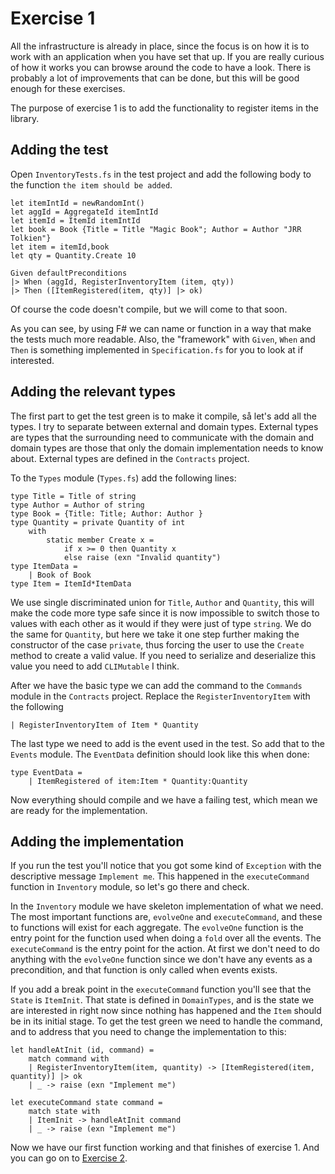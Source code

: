 # Exercise 1

All the infrastructure is already in place, since the focus is on how it is to work with an application when you have set that up. If you are really curious of how it works you can browse around the code to have a look. There is probably a lot of improvements that can be done, but this will be good enough for these exercises.

The purpose of exercise 1 is to add the functionality to register items in the library.

## Adding the test

Open `InventoryTests.fs` in the test project and add the following body to the function `the item should be added`.


```
let itemIntId = newRandomInt()
let aggId = AggregateId itemIntId
let itemId = ItemId itemIntId
let book = Book {Title = Title "Magic Book"; Author = Author "JRR Tolkien"}
let item = itemId,book
let qty = Quantity.Create 10

Given defaultPreconditions
|> When (aggId, RegisterInventoryItem (item, qty))
|> Then ([ItemRegistered(item, qty)] |> ok)
```

Of course the code doesn't compile, but we will come to that soon.

As you can see, by using F# we can name or function in a way that make the tests much more readable. Also, the "framework" with `Given`, `When` and `Then` is something implemented in `Specification.fs` for you to look at if interested.

## Adding the relevant types

The first part to get the test green is to make it compile, så let's add all the types. I try to separate between external and domain types. External types are types that the surrounding need to communicate with the domain and domain types are those that only the domain implementation needs to know about. External types are defined in the `Contracts` project.

To the `Types` module (`Types.fs`) add the following lines:

```
type Title = Title of string
type Author = Author of string
type Book = {Title: Title; Author: Author }
type Quantity = private Quantity of int
    with
        static member Create x =
            if x >= 0 then Quantity x
            else raise (exn "Invalid quantity")
type ItemData =
    | Book of Book
type Item = ItemId*ItemData
```

We use single discriminated union for `Title`, `Author` and `Quantity`, this will make the code more type safe since it is now impossible to switch those to values with each other as it would if they were just of type `string`. We do the same for `Quantity`, but here we take it one step further making the constructor of the case `private`, thus forcing the user to use the `Create` method to create a valid value. If you need to serialize and deserialize this value you need to add `CLIMutable` I think.

After we have the basic type we can add the command to the `Commands` module in the `Contracts` project. Replace the `RegisterInventoryItem` with the following

```
| RegisterInventoryItem of Item * Quantity
```

The last type we need to add is the event used in the test. So add that to the `Events` module. The `EventData` definition should look like this when done:

```
type EventData =
    | ItemRegistered of item:Item * Quantity:Quantity
```

Now everything should compile and we have a failing test, which mean we are ready for the implementation.

## Adding the implementation

If you run the test you'll notice that you got some kind of `Exception` with the descriptive message `Implement me`. This happened in the `executeCommand` function in `Inventory` module, so let's go there and check.

In the `Inventory` module we have skeleton implementation of what we need. The most important functions are, `evolveOne` and `executeCommand`, and these to functions will exist for each aggregate. The `evolveOne` function is the entry point for the function used when doing a `fold` over all the events. The `executeCommand` is the entry point for the action. At first we don't need to do anything with the `evolveOne` function since we don't have any events as a precondition, and that function is only called when events exists.

If you add a break point in the `executeCommand` function you'll see that the `State` is `ItemInit`. That state is defined in `DomainTypes`, and is the state we are interested in right now since nothing has happened and the `Item` should be in its initial stage. To get the test green we need to handle the command, and to address that you need to change the implementation to this:

```
let handleAtInit (id, command) =
    match command with
    | RegisterInventoryItem(item, quantity) -> [ItemRegistered(item, quantity)] |> ok
    | _ -> raise (exn "Implement me")

let executeCommand state command =
    match state with
    | ItemInit -> handleAtInit command
    | _ -> raise (exn "Implement me")
```

Now we have our first function working and that finishes of exercise 1. And you can go on to [Exercise 2](../ex2/README.md).
